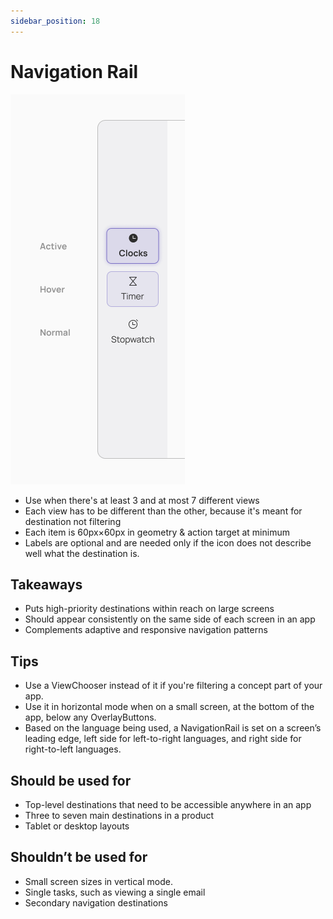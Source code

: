 ```yaml
---
sidebar_position: 18
---
```


# Navigation Rail

![](/assets/navigationrail.png)

- Use when there's at least 3 and at most 7 different views
- Each view has to be different than the other, because it's meant for destination not filtering
- Each item is 60px×60px in geometry & action target at minimum
- Labels are optional and are needed only if the icon does not describe well what the destination is.

## Takeaways

- Puts high-priority destinations within reach on large screens
- Should appear consistently on the same side of each screen in an app
- Complements adaptive and responsive navigation patterns

## Tips

- Use a ViewChooser instead of it if you're filtering a concept part of your app.
- Use it in horizontal mode when on a small screen, at the bottom of the app, below any OverlayButtons.
- Based on the language being used, a NavigationRail is set on a screen’s leading edge, left side for left-to-right languages, and right side for right-to-left languages.

## Should be used for

- Top-level destinations that need to be accessible anywhere in an app
- Three to seven main destinations in a product
- Tablet or desktop layouts

## Shouldn’t be used for

- Small screen sizes in vertical mode.
- Single tasks, such as viewing a single email
- Secondary navigation destinations 
